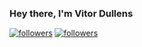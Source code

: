 <h3 align="start">Hey there, I'm Vitor Dullens</h3>

<p align="start">
  <a href="https://www.linkedin.com/in/vitordullens/"><img alt="followers" title="Follow me on Github" src="https://img.shields.io/badge/LinkedIn-0077B5?style=for-the-badge&logo=linkedin&logoColor=white"/></a>
  <a href="https://github.com/vitordullens"><img alt="followers" title="Follow me on Github" src="https://img.shields.io/github/followers/vitordullens?color=236ad3&style=for-the-badge&logo=github&label=Follow"/></a>
</p>
